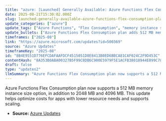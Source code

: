 ```yaml
---
title: "azure: [Launched] Generally Available: Azure Functions Flex Consumption plan now supports 512 MB instance size and diagnostic settings"
date: 2025-08-21T15:30:02.000Z
slug: launched-generally-available-azure-functions-flex-consumption-plan-now-supports-512-mb-instance-size-and-diagnostic-settings
update_categories: ["azure"]
update_tags: ["Azure Functions", "Flex Consumption", "memory instance size", "cost optimization", "scaling"]
update_bullets: ["Azure Functions Flex Consumption plan adds 512 MB memory instance size option.", "Existing options of 2048 MB and 4096 MB remain available.", "Smaller instance size enables cost optimization for less resource-intensive apps.", "Supports scaling of applications with varied memory requirements."]
timeframes: ["2025-08"]
link: "https://azure.microsoft.com/updates?id=500369"
source: "Azure Updates"
timeframeKey: "2025-08"
id: "8B4E9551D776EFCDAFAAFDCF4515051D8E8413B0ED6BBCA81CAF024C2F9D453C"
contentHash: "8A353B0ABA00327B5F99C8DB6C900E5979F5E1ACFB38018944E899C78CC20188"
draft: false
type: "updates2"
llmSummary: "Azure Functions Flex Consumption plan now supports a 512 MB memory instance size option, in addition to 2048 MB and 4096 MB. This update helps optimize costs for apps with lower resource needs and supports scaling."
---
```


Azure Functions Flex Consumption plan now supports a 512 MB memory instance size option, in addition to 2048 MB and 4096 MB. This update helps optimize costs for apps with lower resource needs and supports scaling.

- **Source:** [Azure Updates](https://azure.microsoft.com/updates?id=500369)
